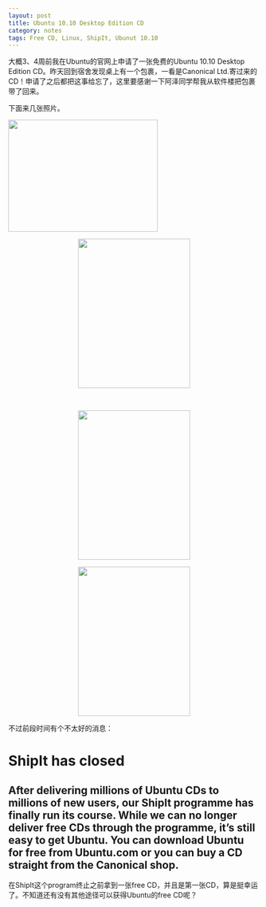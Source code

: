 ```yaml
---
layout: post
title: Ubuntu 10.10 Desktop Edition CD
category: notes
tags: Free CD, Linux, ShipIt, Ubunut 10.10 
---
```


大概3、4周前我在Ubuntu的官网上申请了一张免费的Ubuntu 10.10 Desktop Edition CD。昨天回到宿舍发现桌上有一个包裹，一看是Canonical Ltd.寄过来的CD！申请了之后都把这事给忘了，这里要感谢一下阿泽同学帮我从软件楼把包裹带了回来。

下面来几张照片。

<a href="http://www.li-hao.info/wordpress/wp-content/uploads/2011/04/IMG_0161.jpg"><img class="aligncenter size-medium wp-image-60" title="包裹" src="http://www.li-hao.info/wordpress/wp-content/uploads/2011/04/IMG_0161-300x225.jpg" alt="" width="300" height="225" /></a>
<p style="text-align: center;"><a href="http://www.li-hao.info/wordpress/wp-content/uploads/2011/04/IMG_0165.jpg"><img class="aligncenter size-medium wp-image-61" title="致启者的声明" src="http://www.li-hao.info/wordpress/wp-content/uploads/2011/04/IMG_0165-225x300.jpg" alt="" width="225" height="300" /></a></p>
<p style="text-align: center;">&nbsp;</p>
<p style="text-align: center;"><a href="http://www.li-hao.info/wordpress/wp-content/uploads/2011/04/IMG_0165.jpg"></a><a href="http://www.li-hao.info/wordpress/wp-content/uploads/2011/04/IMG_01672.jpg"><img class="aligncenter size-medium wp-image-64" title="CD盒封面" src="http://www.li-hao.info/wordpress/wp-content/uploads/2011/04/IMG_01672-225x300.jpg" alt="" width="225" height="300" /></a></p>
<p style="text-align: center;"><a href="http://www.li-hao.info/wordpress/wp-content/uploads/2011/04/IMG_0170.jpg"><img class="aligncenter size-medium wp-image-65" title="CD" src="http://www.li-hao.info/wordpress/wp-content/uploads/2011/04/IMG_0170-225x300.jpg" alt="" width="225" height="300" /></a></p>
<p style="text-align: left;">不过前段时间有个不太好的消息：</p>

<div>
<div>
<div>
<div id="row-main-row">
<div>
<div>
<div>
<h1 style="text-align: left;">ShipIt has closed</h1>
<h2>After  delivering millions of Ubuntu CDs to millions of new users, our ShipIt  programme has finally run its course. While we can no longer deliver  free CDs through the programme, it’s still easy to get Ubuntu. You can  download Ubuntu for free from Ubuntu.com or you can buy a CD straight  from the Canonical shop.</h2>
在ShipIt这个program终止之前拿到一张free CD，并且是第一张CD，算是挺幸运了。不知道还有没有其他途径可以获得Ubuntu的free CD呢？

</div>
</div>
</div>
</div>
</div>
</div>
</div>
<div>
<div>
<div></div>
</div>
</div>
